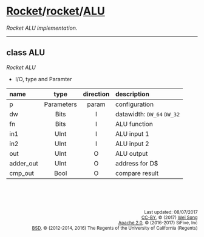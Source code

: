 [Rocket](../Readme.md)/[rocket](../rocket.md)/[ALU](https://github.com/freechipsproject/rocket-chip/blob/master/src/main/scala/rocket/ALU.scala)
========================
*Rocket ALU implementation.*

*****************

class ALU
-------------------
*Rocket ALU*

+ I/O, type and Paramter

| name                   | type             | direction  | description                           |
| :---                   | :--:             | :--:       | :---                                  |
| p                      | Parameters       | param      | configuration                         |
| dw                     | Bits             | I          | datawidth: `DW_64` `DW_32`           |
| fn                     | Bits             | I          | ALU function                          |
| in1                    | UInt             | I          | ALU input 1                           |
| in2                    | UInt             | I          | ALU input 2                           |
| out                    | UInt             | O          | ALU output                            |
| adder\_out             | UInt             | O          | address for D$                        |
| cmp\_out               | Bool             | O          | compare result                        |



<br><br><br><p align="right">
<sub>
Last updated: 08/07/2017<br>
[CC-BY](https://creativecommons.org/licenses/by/3.0/), &copy; (2017) [Wei Song](mailto:wsong83@gmail.com)<br>
[Apache 2.0](https://github.com/freechipsproject/rocket-chip/blob/master/LICENSE.SiFive), &copy; (2016-2017) SiFive, Inc<br>
[BSD](https://github.com/freechipsproject/rocket-chip/blob/master/LICENSE.Berkeley), &copy; (2012-2014, 2016) The Regents of the University of California (Regents)
</sub>
</p>
